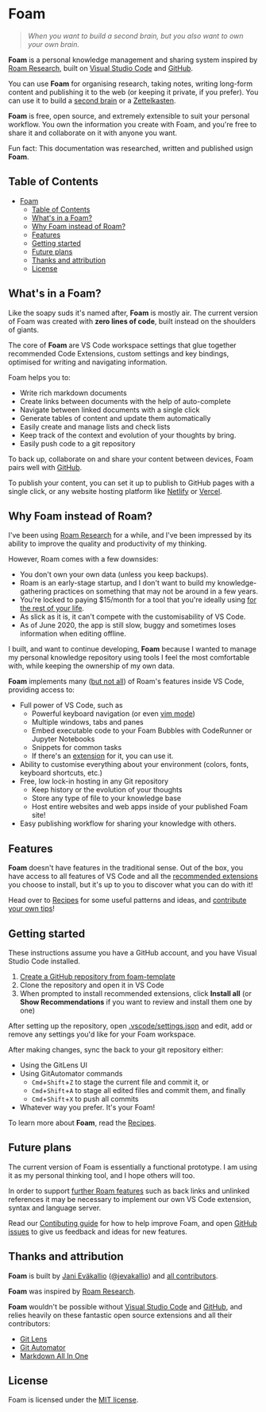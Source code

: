 # Foam

 > _When you want to build a second brain, but you also want to own your own brain._
  
**Foam** is a personal knowledge management and sharing system inspired by [Roam Research](https://roamresearch.com/), built on [Visual Studio Code](https://code.visualstudio.com/) and [GitHub](https://github.com/).

You can use **Foam** for organising research, taking notes, writing long-form content and publishing it to the web (or keeping it private, if you prefer). You can use it to build a [second brain](https://www.buildingasecondbrain.com/) or a [Zettelkasten](https://zettelkasten.de/posts/overview/).

**Foam** is free, open source, and extremely extensible to suit your personal workflow. You own the information you create with Foam, and you're free to share it and collaborate on it with anyone you want.

Fun fact: This documentation was researched, written and published usign **Foam**.

## Table of Contents
- [Foam](#foam)
  - [Table of Contents](#table-of-contents)
  - [What's in a Foam?](#whats-in-a-foam)
  - [Why Foam instead of Roam?](#why-foam-instead-of-roam)
  - [Features](#features)
  - [Getting started](#getting-started)
  - [Future plans](#future-plans)
  - [Thanks and attribution](#thanks-and-attribution)
  - [License](#license)

## What's in a Foam?

Like the soapy suds it's named after, **Foam** is mostly air. The current version of Foam was created with **zero lines of code**, built instead on the shoulders of giants.

The core of **Foam** are VS Code workspace settings that glue together recommended Code Extensions, custom settings and key bindings, optimised for writing and navigating information.

Foam helps you to:

- Write rich markdown documents
- Create links between documents with the help of auto-complete
- Navigate between linked documents with a single click
- Generate tables of content and update them automatically
- Easily create and manage lists and check lists
- Keep track of the context and evolution of your thoughts by bring.
- Easily push code to a git repository

To back up, collaborate on and share your content between devices, Foam pairs well with [GitHub](http://github.com/). 

To publish your content, you can set it up to publish to GitHub pages with a single click, or any website hosting platform like [Netlify](http://netlify.com/) or [Vercel](vercel).

## Why Foam instead of Roam?

I've been using [Roam Research](https://roamresearch.com/) for a while, and I've been impressed by its ability to improve the quality and productivity of my thinking.

However, Roam comes with a few downsides:
- You don't own your own data (unless you keep backups).
- Roam is an early-stage startup, and I don't want to build my knowledge-gathering practices on something that may not be around in a few years.
- You're locked to paying $15/month for a tool that you're ideally using [for the rest of your life](https://zettelkasten.de/posts/how-many-zettelkasten/).
- As slick as it is, it can't compete with the customisability of VS Code.
- As of June 2020, the app is still slow, buggy and sometimes loses information when editing offline.

I built, and want to continue developing, **Foam** because I wanted to manage my personal knowledge repository using tools I feel the most comfortable with, while keeping the ownership of my own data. 

**Foam** implements many ([but not all](roam_comparison.md)) of Roam's features inside VS Code, providing access to:

- Full power of VS Code, such as
  - Powerful keyboard navigation (or even [vim mode](https://marketplace.visualstudio.com/items?itemName=vscodevim.vim))
  - Multiple windows, tabs and panes
  - Embed executable code to your Foam Bubbles with CodeRunner or Jupyter Notebooks
  - Snippets for common tasks
  - If there's an [extension](https://marketplace.visualstudio.com/vscode) for it, you can use it.
- Ability to customise everything about your environment (colors, fonts, keyboard shortcuts, etc.)
- Free, low lock-in hosting in any Git repository
  - Keep history or the evolution of your thoughts
  - Store any type of file to your knowledge base
  - Host entire websites and web apps inside of your published Foam site!
- Easy publishing workflow for sharing your knowledge with others.

## Features

**Foam** doesn't have features in the traditional sense. Out of the box, you have access to all features of VS Code and all the [recommended extensions](#thanks-and-attribution) you choose to install, but it's up to you to discover what you can do with it!

Head over to [Recipes](recipes.md) for some useful patterns and ideas, and [contribute your own tips](contributing.md)!

## Getting started

These instructions assume you have a GitHub account, and you have Visual Studio Code installed.

1. [Create a GitHub repository from foam-template](https://github.com/jevakallio/foam-template/generate)
2. Clone the repository and open it in VS Code
3. When prompted to install recommended extensions, click **Install all** (or **Show Recommendations** if you want to review and install them one by one)

After setting up the repository, open [.vscode/settings.json](.vscode/settings.json) and edit, add or remove any settings you'd like for your Foam workspace.

After making changes, sync the back to your git repository either:
- Using the GitLens UI
- Using GitAutomator commands
    - `Cmd`+`Shift`+`Z` to stage the current file and commit it, or
    - `Cmd`+`Shift`+`A` to stage all edited files and commit them, and finally
    - `Cmd`+`Shift`+`X` to push all commits
- Whatever way you prefer. It's your Foam!

To learn more about **Foam**, read the [Recipes](recipes.md).

## Future plans

The current version of Foam is essentially a functional prototype. I am using it as my personal thinking tool, and I hope others will too. 

In order to support [further Roam features](roam_comparison.md) such as back links and unlinked references it may be necessary to implement our own VS Code extension, syntax and language server.

Read our [Contibuting guide](contributing.md) for how to help improve Foam, and open [GitHub issues](https://github.com/jevakallio/foam/issues) to give us feedback and ideas for new features.

## Thanks and attribution

**Foam** is built by [Jani Eväkallio](https://github.com/jevakallio) ([@jevakallio](https://twitter.com/jevakallio)) and [all contributors](https://github.com/jevakallio/Foam/graphs/contributors).

**Foam** was inspired by [Roam Research](https://roamresearch.com/).

**Foam** wouldn't be possible without [Visual Studio Code](https://code.visualstudio.com/) and [GitHub](https://github.com/), and relies heavily on these fantastic open source extensions and all their contributors:
- [Git Lens](https://marketplace.visualstudio.com/items?itemName=eamodio.gitlens)
- [Git Automator](https://marketplace.visualstudio.com/items?itemName=ivangabriele.vscode-git-add-and-commit)
- [Markdown All In One](https://marketplace.visualstudio.com/items?itemName=yzhang.markdown-all-in-one)

## License

Foam is licensed under the [MIT license](license).